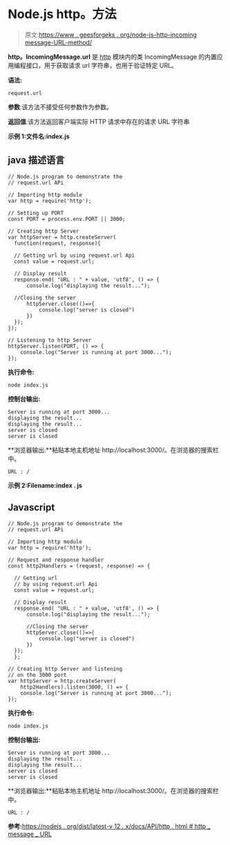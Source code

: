 # Node.js http。方法

> 原文:[https://www . geesforgeks . org/node-js-http-incoming message-URL-method/](https://www.geeksforgeeks.org/node-js-http-incomingmessage-url-method/)

**http。IncomingMessage.url** 是 [http](https://www.geeksforgeeks.org/node-js-http-module/#:~:text=The%20HTTP%20module%20creates%20an,with%20the%20help%20of%20http.) 模块内的类 IncomingMessage 的内置应用编程接口，用于获取请求 url 字符串，也用于验证特定 URL。

**语法:**

```
request.url
```

**参数**:该方法不接受任何参数作为参数。

**返回值**:该方法返回客户端实际 HTTP 请求中存在的请求 URL 字符串

**示例 1:文件名:index.js**

## java 描述语言

```
// Node.js program to demonstrate the  
// request.url APi

// Importing http module 
var http = require('http'); 

// Setting up PORT 
const PORT = process.env.PORT || 3000; 

// Creating http Server 
var httpServer = http.createServer(
  function(request, response){ 

  // Getting url by using request.url Api
  const value = request.url;

  // Display result
  response.end( "URL : " + value, 'utf8', () => { 
      console.log("displaying the result..."); 

  //Closing the server
      httpServer.close(()=>{
          console.log("server is closed")
      })
  }); 
}); 

// Listening to http Server 
httpServer.listen(PORT, () => { 
    console.log("Server is running at port 3000..."); 
});
```

**执行命令:**

```
node index.js
```

**控制台输出:**

```
Server is running at port 3000...
displaying the result...
displaying the result...
server is closed
server is closed
```

**浏览器输出:**粘贴本地主机地址 http://localhost:3000/。在浏览器的搜索栏中。

```
URL : /
```

**示例 2:Filename:index . js**

## Javascript

```
// Node.js program to demonstrate the  
// request.url APi

// Importing http module 
var http = require('http'); 

// Request and response handler 
const http2Handlers = (request, response) => { 

  // Getting url 
  // by using request.url Api
  const value = request.url;

  // Display result
  response.end( "URL : " + value, 'utf8', () => { 
      console.log("displaying the result..."); 

      //Closing the server
      httpServer.close(()=>{
          console.log("server is closed")
      })
  });
  }; 

// Creating http Server and listening
// on the 3000 port
var httpServer = http.createServer(
    http2Handlers).listen(3000, () => { 
    console.log("Server is running at port 3000..."); 
});
```

**执行命令:**

```
node index.js
```

**控制台输出:**

```
Server is running at port 3000...
displaying the result...
displaying the result...
server is closed
server is closed
```

**浏览器输出:**粘贴本地主机地址 http://localhost:3000/。在浏览器的搜索栏中。

```
URL : /
```

**参考:**[https://nodejs . org/dist/latest-v 12 . x/docs/API/http . html # http _ message _ URL](https://nodejs.org/dist/latest-v12.x/docs/api/http.html#http_message_url)